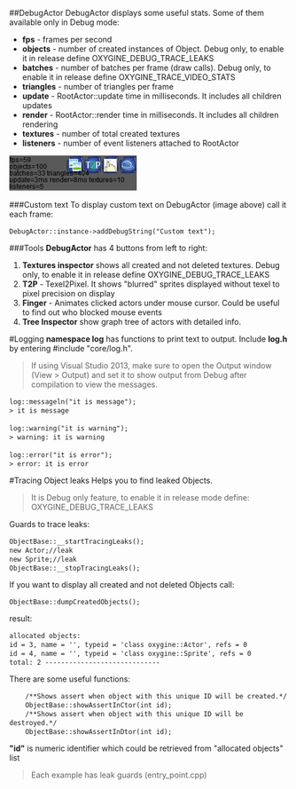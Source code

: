 ##DebugActor 
DebugActor displays some useful stats. Some of them available only in Debug mode:

- **fps** - frames per second
- **objects** - number of created instances of Object. Debug only, to enable it in release define OXYGINE_DEBUG_TRACE_LEAKS
- **batches** - number of batches per frame (draw calls). Debug only, to enable it in release define OXYGINE_TRACE_VIDEO_STATS
- **triangles** - number of triangles per frame
- **update** - RootActor::update time in milliseconds. It includes all children updates
- **render** - RootActor::render time in milliseconds. It includes all children rendering
- **textures** - number of total created textures
- **listeners** - number of event listeners attached to RootActor

![](img/DebugActor.png)

###Custom text
To display custom text on DebugActor (image above) call it each frame:

    DebugActor::instance->addDebugString("Custom text");

###Tools
**DebugActor** has 4 buttons from left to right:

1. **Textures inspector** shows all created and not deleted textures. Debug only, to enable it in release define OXYGINE_DEBUG_TRACE_LEAKS
2. **T2P** - Texel2Pixel. It shows "blurred" sprites displayed without texel to pixel precision on display
3. **Finger** - Animates clicked actors under mouse cursor. Could be useful to find out who blocked mouse events
4. **Tree Inspector** show graph tree of actors with detailed info.

#Logging
**namespace log** has functions to print text to output. Include **log.h**  by entering #include "core/log.h". 
> If using Visual Studio 2013, make sure to open the Output window (View > Output) and set it to show output from Debug after compilation to view the messages.


    log::messageln("it is message");
    > it is message
    
    log::warning("it is warning");
    > warning: it is warning
    
    log::error("it is error");
    > error: it is error


#Tracing Object leaks
Helps you to find leaked Objects.
 
> It is Debug only feature, to enable it in release mode define: OXYGINE_DEBUG_TRACE_LEAKS

Guards to trace leaks:

	ObjectBase::__startTracingLeaks();
    new Actor;//leak
	new Sprite;//leak
	ObjectBase::__stopTracingLeaks();

If you want to display all created and not deleted Objects call:

	ObjectBase::dumpCreatedObjects();

result: 

	allocated objects:
	id = 3, name = '', typeid = 'class oxygine::Actor', refs = 0
	id = 4, name = '', typeid = 'class oxygine::Sprite', refs = 0
	total: 2 -----------------------------

There are some useful functions:

		/**Shows assert when object with this unique ID will be created.*/ 
		ObjectBase::showAssertInCtor(int id);
		/**Shows assert when object with this unique ID will be destroyed.*/
		ObjectBase::showAssertInDtor(int id);

**"id"** is numeric identifier which could be retrieved from "allocated objects" list 


> Each example has leak guards (entry_point.cpp)
